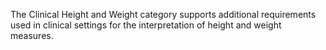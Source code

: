 The Clinical Height and Weight category supports additional requirements used in clinical
settings for the interpretation of height and weight measures.

